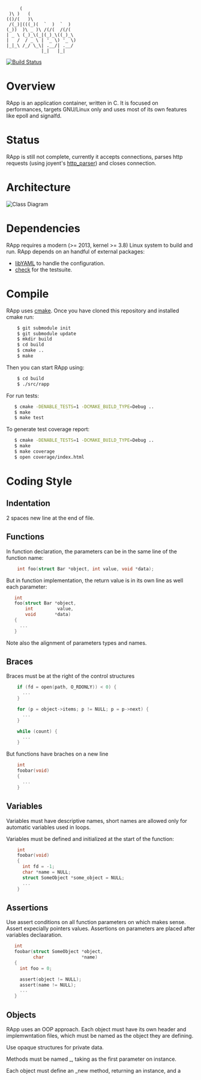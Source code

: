          (
     )\ )   (
    (()/(   )\
     /(_)|(((_)(  `  )  `  )
    (_))  )\ _ )\ /(/(  /(/(
    | _ \ (_)_\(_|(_)_\((_)_\
    |   /  / _ \ | '_ \) '_ \)
    |_|_\ /_/ \_\| .__/| .__/
                 |_|   |_|


[![Build Status](https://secure.travis-ci.org/rugginoso/rapp.png?branch=develop)](https://travis-ci.org/rugginoso/rapp)

Overview
========
RApp is an application container, written in C.
It is focused on performances, targets GNU/Linux only and uses most of its own
features like epoll and signalfd.


Status
======
RApp is still not complete, currently it accepts connections, parses http
requests (using joyent's [http_parser](https://github.com/joyent/http-parser))
and closes connection.


Architecture
============
![Class Diagram](http://yuml.me/f8c29e8b)


Dependencies
============
RApp requires a modern (>= 2013, kernel >= 3.8) Linux system to build and run.
RApp depends on an handful of external packages:

* [libYAML](http://pyyaml.org/wiki/LibYAML) to handle the configuration.
* [check](http://check.sf.net) for the testsuite.


Compile
=======
RApp uses [cmake](http://www.cmake.org/). Once you have cloned this repository
and installed cmake run:
```bash
    $ git submodule init
    $ git submodule update
    $ mkdir build
    $ cd build
    $ cmake ..
    $ make
```
Then you can start RApp using:
```bash
    $ cd build
    $ ./src/rapp
```
For run tests:
```bash
   $ cmake -DENABLE_TESTS=1 -DCMAKE_BUILD_TYPE=Debug ..
   $ make
   $ make test
```
To generate test coverage report:
```bash
   $ cmake -DENABLE_TESTS=1 -DCMAKE_BUILD_TYPE=Debug ..
   $ make
   $ make coverage
   $ open coverage/index.html
```

Coding Style
============

Indentation
-----------
2 spaces
new line at the end of file.

Functions
---------
In function declaration, the parameters can be in the same line of the function name:

```c
    int foo(struct Bar *object, int value, void *data);
```

But in function implementation, the return value is in its own line as well each parameter:

```c
   int
   foo(struct Bar *object,
       int         value,
       void       *data)
   {
     ...
   }
```

Note also the alignment of parameters types and names.

Braces
------
Braces must be at the right of the control structures

```c
    if (fd = open(path, O_RDONLY)) < 0) {
      ...
    }

    for (p = object->items; p != NULL; p = p->next) {
      ...
    }

    while (count) {
      ...
    }
```

But functions have braches on a new line

```c
    int
    foobar(void)
    {
      ...
    }
```

Variables
---------
Variables must have descriptive names, short names are allowed only for
automatic variables used in loops.

Variables must be defined and initialized at the start of the function:

```c
    int
    foobar(void)
    {
      int fd = -1;
      char *name = NULL;
      struct SomeObject *some_object = NULL;
      ...
    }
```

Assertions
----------
Use assert conditions on all function parameters on which makes sense. Assert expecially
pointers values.
Assertions on parameters are placed after variables declaaration.

```c
   int
   foobar(struct SomeObject *object,
          char              *name)
   {
     int foo = 0;

     assert(object != NULL);
     assert(name != NULL);
     ...
   }

```

Objects
-------
RApp uses an OOP approach. Each object must have its own header and implemwntation files, which must be named as the object they are defining.

Use opaque structures for private data.

Methods must be named <object>_<action>, taking as the first parameter on <object> instance.

Each object must define an <object>_new method, returning an <object> instance, and a <object>_destroy method,
returning void and taking an <object> instance as the only parameter.


```c
   struct SomeObject;

   struct SomeObject *some_object_new(void);
   void some_object_destroy(struct SomeObject *some_object);

   void some_object_do_action(struct SomeObject *some_object, int foo);
```

Includes
--------
Includes should be grouped by scope, divided by one empty line.
System includes must come first, applications ones after.


```c
   #include <stdlib.h>
   #include <string.h>

   #include <sys/types.h>
   #include <sys/stat.h>

   #include "someotherobject.h"
   #include "someobject.h"
```

License
=======
RApp is realeased under the GPLv2.
